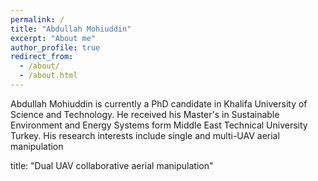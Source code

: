 ```yaml
---
permalink: /
title: "Abdullah Mohiuddin"
excerpt: "About me"
author_profile: true
redirect_from: 
  - /about/
  - /about.html
---
```

Abdullah Mohiuddin is currently a PhD candidate in Khalifa University of Science and Technology. He received his Master's in Sustainable Environment and Energy Systems form Middle East Technical University Turkey. His research interests include single and multi-UAV aerial manipulation

title: "Dual UAV collaborative aerial manipulation"
